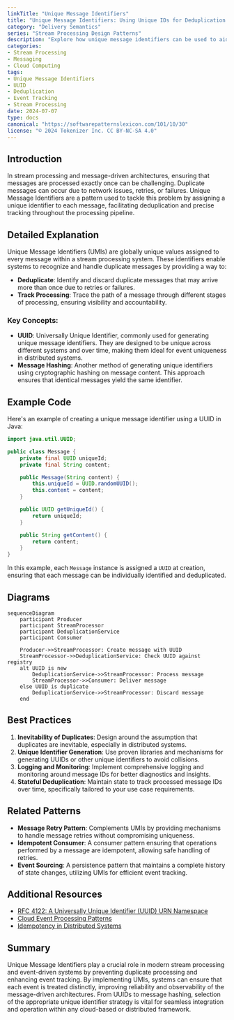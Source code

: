 ```yaml
---
linkTitle: "Unique Message Identifiers"
title: "Unique Message Identifiers: Using Unique IDs for Deduplication and Tracking"
category: "Delivery Semantics"
series: "Stream Processing Design Patterns"
description: "Explore how unique message identifiers can be used to aid in deduplication and tracking within stream processing systems. By leveraging unique IDs like UUIDs, systems can efficiently identify and handle duplicate messages and perform accurate tracking of event processing."
categories:
- Stream Processing
- Messaging
- Cloud Computing
tags:
- Unique Message Identifiers
- UUID
- Deduplication
- Event Tracking
- Stream Processing
date: 2024-07-07
type: docs
canonical: "https://softwarepatternslexicon.com/101/10/30"
license: "© 2024 Tokenizer Inc. CC BY-NC-SA 4.0"
---
```



## Introduction

In stream processing and message-driven architectures, ensuring that messages are processed exactly once can be challenging. Duplicate messages can occur due to network issues, retries, or failures. Unique Message Identifiers are a pattern used to tackle this problem by assigning a unique identifier to each message, facilitating deduplication and precise tracking throughout the processing pipeline.

## Detailed Explanation

Unique Message Identifiers (UMIs) are globally unique values assigned to every message within a stream processing system. These identifiers enable systems to recognize and handle duplicate messages by providing a way to:

- **Deduplicate**: Identify and discard duplicate messages that may arrive more than once due to retries or failures.
- **Track Processing**: Trace the path of a message through different stages of processing, ensuring visibility and accountability.

### Key Concepts:

- **UUID**: Universally Unique Identifier, commonly used for generating unique message identifiers. They are designed to be unique across different systems and over time, making them ideal for event uniqueness in distributed systems.
- **Message Hashing**: Another method of generating unique identifiers using cryptographic hashing on message content. This approach ensures that identical messages yield the same identifier.

## Example Code

Here's an example of creating a unique message identifier using a UUID in Java:

```java
import java.util.UUID;

public class Message {
    private final UUID uniqueId;
    private final String content;

    public Message(String content) {
        this.uniqueId = UUID.randomUUID();
        this.content = content;
    }

    public UUID getUniqueId() {
        return uniqueId;
    }

    public String getContent() {
        return content;
    }
}
```

In this example, each `Message` instance is assigned a `UUID` at creation, ensuring that each message can be individually identified and deduplicated.

## Diagrams

```mermaid
sequenceDiagram
    participant Producer
    participant StreamProcessor
    participant DeduplicationService
    participant Consumer

    Producer->>StreamProcessor: Create message with UUID
    StreamProcessor->>DeduplicationService: Check UUID against registry
    alt UUID is new
        DeduplicationService->>StreamProcessor: Process message
        StreamProcessor->>Consumer: Deliver message
    else UUID is duplicate
        DeduplicationService->>StreamProcessor: Discard message
    end
```

## Best Practices

1. **Inevitability of Duplicates**: Design around the assumption that duplicates are inevitable, especially in distributed systems.
2. **Unique Identifier Generation**: Use proven libraries and mechanisms for generating UUIDs or other unique identifiers to avoid collisions.
3. **Logging and Monitoring**: Implement comprehensive logging and monitoring around message IDs for better diagnostics and insights.
4. **Stateful Deduplication**: Maintain state to track processed message IDs over time, specifically tailored to your use case requirements.

## Related Patterns

- **Message Retry Pattern**: Complements UMIs by providing mechanisms to handle message retries without compromising uniqueness.
- **Idempotent Consumer**: A consumer pattern ensuring that operations performed by a message are idempotent, allowing safe handling of retries.
- **Event Sourcing**: A persistence pattern that maintains a complete history of state changes, utilizing UMIs for efficient event tracking.

## Additional Resources

- [RFC 4122: A Universally Unique Identifier (UUID) URN Namespace](https://datatracker.ietf.org/doc/html/rfc4122)
- [Cloud Event Processing Patterns](#)
- [Idempotency in Distributed Systems](#)

## Summary

Unique Message Identifiers play a crucial role in modern stream processing and event-driven systems by preventing duplicate processing and enhancing event tracking. By implementing UMIs, systems can ensure that each event is treated distinctly, improving reliability and observability of the message-driven architectures. From UUIDs to message hashing, selection of the appropriate unique identifier strategy is vital for seamless integration and operation within any cloud-based or distributed framework.
